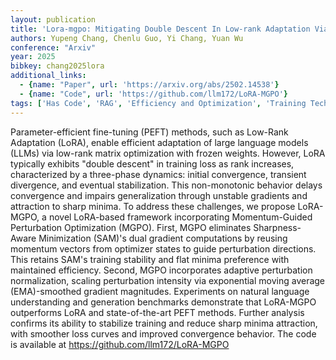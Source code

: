 ```yaml
---
layout: publication
title: 'Lora-mgpo: Mitigating Double Descent In Low-rank Adaptation Via Momentum-guided Perturbation Optimization'
authors: Yupeng Chang, Chenlu Guo, Yi Chang, Yuan Wu
conference: "Arxiv"
year: 2025
bibkey: chang2025lora
additional_links:
  - {name: "Paper", url: 'https://arxiv.org/abs/2502.14538'}
  - {name: "Code", url: 'https://github.com/llm172/LoRA-MGPO'}
tags: ['Has Code', 'RAG', 'Efficiency and Optimization', 'Training Techniques', 'Applications', 'Tools', 'Fine-Tuning', 'Pretraining Methods']
---
```

Parameter-efficient fine-tuning (PEFT) methods, such as Low-Rank Adaptation (LoRA), enable efficient adaptation of large language models (LLMs) via low-rank matrix optimization with frozen weights. However, LoRA typically exhibits "double descent" in training loss as rank increases, characterized by a three-phase dynamics: initial convergence, transient divergence, and eventual stabilization. This non-monotonic behavior delays convergence and impairs generalization through unstable gradients and attraction to sharp minima. To address these challenges, we propose LoRA-MGPO, a novel LoRA-based framework incorporating Momentum-Guided Perturbation Optimization (MGPO). First, MGPO eliminates Sharpness-Aware Minimization (SAM)'s dual gradient computations by reusing momentum vectors from optimizer states to guide perturbation directions. This retains SAM's training stability and flat minima preference with maintained efficiency. Second, MGPO incorporates adaptive perturbation normalization, scaling perturbation intensity via exponential moving average (EMA)-smoothed gradient magnitudes. Experiments on natural language understanding and generation benchmarks demonstrate that LoRA-MGPO outperforms LoRA and state-of-the-art PEFT methods. Further analysis confirms its ability to stabilize training and reduce sharp minima attraction, with smoother loss curves and improved convergence behavior. The code is available at https://github.com/llm172/LoRA-MGPO
